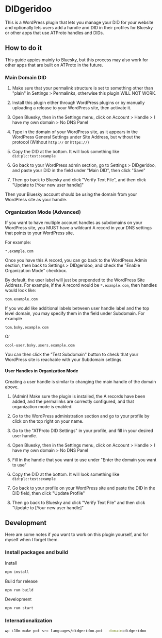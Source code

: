 # DIDgeridoo

This is a WordPress plugin that lets you manage your DID for your website and optionally lets users add a handle and DID in their profiles for Bluesky or other apps that use ATProto handles and DIDs.

## How to do it

This guide appies mainly to Bluesky, but this process may also work for other apps that are built on ATProto in the future.

### Main Domain DID

1. Make sure that your permalink structure is set to something other than "plain" in Settings > Permalinks, otherwise this plugin WILL NOT WORK.

2. Install this plugin either through WordPress plugins or by manually uploading a release to your WordPress site, then activate it.

3. Open Bluesky, then in the Settings menu, click on Account > Handle > I have my own domain > No DNS Panel

4. Type in the domain of your WordPress site, as it appears in the WordPress General Settings under Site Address, but without the protocol (Without `http://` or `https://`)

5. Copy the DID at the bottom. It will look something like `did:plc:test:example`

6. Go back to your WordPress admin section, go to Settings > DIDgeridoo, and paste your DID in the field under "Main DID", then click "Save"

7. Then go back to Bluesky and click "Verify Text File", and then click "Update to [Your new user handle]"

Then your Bluesky account should be using the domain from your WordPress site as your handle.

### Organization Mode (Advanced)

If you want to have multiple account handles as subdomains on your WordPress site, you MUST have a wildcard A record in your DNS settings that points to your WordPress site.

For example:
```
*.example.com
```

Once you have this A record, you can go back to the WordPress Admin section, then back to Settings > DIDgeridoo, and check the "Enable Organization Mode" checkbox.

By default, the user label will just be prepended to the WordPress Site Address. For example, if the A record would be `*.example.com`, then handles would look like:

```
tom.example.com
```

If you would like additional labels between user handle label and the top level domain, you may specify them in the field under Subdomain. For example

```
tom.bsky.example.com
```

Or

```
cool-user.bsky.users.example.com
```

You can then click the "Test Subdomain" button to check that your WordPress site is reachable with your Subdomain settings.

#### User Handles in Organization Mode

Creating a user handle is similar to changing the main handle of the domain above.

1. (Admin) Make sure the plugin is installed, the A records have been added, and the permalinks are correctly configured, and that organization mode is enabled.

2. Go to the WordPress administration section and go to your profile by click on the top right on your name.

3. Go to the "ATProto DID Settings" in your profile, and fill in your desired user handle.

3. Open Bluesky, then in the Settings menu, click on Account > Handle > I have my own domain > No DNS Panel

4. Fill in the handle that you want to use under "Enter the domain you want to use"

5. Copy the DID at the bottom. It will look something like `did:plc:test:example`

6. Go back to your profile on your WordPress site and paste the DID in the DID field, then click "Update Profile"

7. Then go back to Bluesky and click "Verify Text File" and then click "Update to [Your new user handle]"

## Development

Here are some notes if you want to work on this plugin yourself, and for myself when I forget them.

### Install packages and build

Install
```bash
npm install
```

Build for release
```bash
npm run build
```

Development
```bash
npm run start
```

### Internationalization

```bash
wp i18n make-pot src languages/didgeridoo.pot --domain=didgeridoo
```